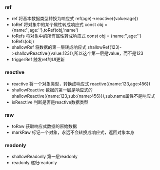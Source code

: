 ### ref

- ref 将基本数据类型转换为响应式 ref(age)->reactive({value:age})
- toRef 将对象中的某个属性转成响应式 const obj = {name:'',age:''},toRef(obj,'name')
- toRefs 将对象中的所有属性转成响应式 const obj = {name:'',age:''} toRefs(obj)
- shallowRef 将数据的第一层转成响应式 shallowRef(123)->shallowReactive({value:123}),所以这个第一层是value，而不是123
- triggerRef 触发ref的UI更新

### reactive

- reactive 将一个对象类型，转换成响应式 reactive({name:123,age:456})
- shallowReactive 数据的第一层是响应式的 shallowReactive({name:123,sub:{name:456}}),sub.name属性不是响应式
- isReactive 判断是否是reactive数据类型

### raw

- toRaw 获取响应式数据的原始数据
- markRaw 标记一个对象，永远不会转换成响应式，返回对象本身

### readonly

- shallowReadonly 第一层readonly
- readonly 递归readonly
